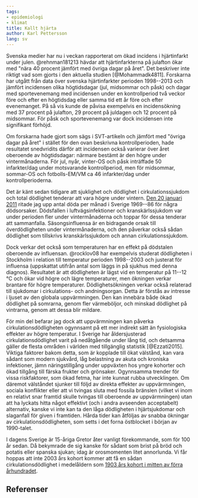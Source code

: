 ```yaml
---
tags:
- epidemiologi
- klimat
title: Kallt hjärta
author: Karl Pettersson
lang: sv
---
```


Svenska medier har nu i veckan rapporterat om ökad incidens i hjärtinfarkt
under julen. @rehnman181213 hävdar att hjärtinfarkterna på julafton ökar med
"nära 40 procent jämfört med övriga dagar på året". Det beskriver inte riktigt
vad som gjorts i den aktuella studien [@Mohammadk4811]. Forskarna har utgått
från data över svenska hjärtinfarkter perioden 1998--2013 och jämfört
incidensen olika högtidsdagar (jul, midsommar och påsk) och dagar med
sportevenemang med incidensen under en kontrollperiod två veckor före och efter
en högtidsdag eller samma tid ett år före och efter evenemanget. På så vis
kunde de påvisa exempelvis en incidensökning med 37 procent på julafton, 29
procent på juldagen och 12 procent på midsommar. För påsk och sportevenemang
var dock incidensen inte signifikant förhöjd.

Om forskarna hade gjort som sägs i SVT-artikeln och jämfört med "övriga dagar
på året" i stället för den ovan beskrivna kontrollperioden, hade resultatet
snedvridits därför att incidensen också varierar över året oberoende av
högtidsdagar: närmare bestämt är den högre under vintermånaderna. För jul,
nyår, vinter-OS och påsk inträffade 50 infarkter/dag under motsvarande
kontrollperiod, men för midsommar, sommar-OS och fotbolls-EM/VM ca 46
infarkter/dag under kontrollperioderna.

Det är känt sedan tidigare att sjuklighet och dödlighet i cirkulationssjukdom
och total dödlighet tenderar att vara högre under vintern. [Den 20 januari
2011](https://diversepedanteri.blogspot.com/2011/01/treklover.html) ritade jag
upp antal döda per månad i Sverige 1969--86 för några dödsorsaker. Dödsfallen i
luftvägsinfektioner och kranskärlssjukdom var under perioden fler under
vintermånaderna och toppar för dessa tenderar att sammanfalla. Säsongsinfluensa
är en bidragande orsak till överdödligheten under vintermånaderna, och den
påverkar också sådan dödlighet som tillskrivs kranskärlssjukdom och annan
cirkulationssjukdom.

Dock verkar det också som temperaturen har en effekt på dödstalen oberoende av
influensan. @rocklov08 har exempelvis studerat dödligheten i Stockholm i
relation till temperatur perioden 1998--2003 och justerat för influensa
(uppskattat utifrån antal som läggs in på sjukhus med denna diagnos).
Resultatet är att dödligheten är lägst vid en temperatur på 11--12 °C och ökar
vid högre och lägre temperaturer, men ökningen verkar brantare för högre
temperaturer. Dödlighetsökningen verkar också relaterad till sjukdomar i
cirkulations- och andningsorgan. Detta är förstås av intresse i ljuset av den
globala uppvärmningen. Den kan innebära både ökad dödlighet på somrarna, genom
fler värmeböljor, och minskad dödlighet på vintrarna, genom att dessa blir
mildare.

För min del befarar jag dock att uppvärmningen kan påverka
cirkulationsdödligheten ogynnsamt på ett mer indirekt sätt än fysiologiska
effekter av högre temperatur. I Sverige har åldersjusterad
cirkulationsdödlighet varit på nedåtgående under lång tid, och detsamma gäller
de flesta områden i världen med tillgänglig statistik [@Ezzati2015]. Viktiga
faktorer bakom detta, som är kopplade till ökat välstånd, kan vara sådant som
modern sjukvård, låg belastning av akuta och kroniska infektioner, jämn
näringstillgång under uppväxten hos yngre kohorter och ökad tillgång till
färska frukter och grönsaker. Ogynnsamma trender för vissa riskfaktorer, som
ökad fetma, har inte kunnat rubba utvecklingen. Om däremot välståndet sjunker
till följd av direkta effekter av uppvärmningen, sociala konflikter eller att
vi tvingas sluta med fossila bränslen (vilket vi inom en relativt snar framtid
skulle tvingas till oberoende av uppvärmningen) utan att ha lyckats hitta något
effektivt (och i andra avseenden acceptabelt) alternativ, kanske vi inte kan ta
den låga dödligheten i hjärtsjukdomar och slaganfall för given i framtiden.
Hårda tider kan åtföljas av snabba ökningar av cirkulationsdödligheten, som
setts i det forna östblocket i början av 1990-talet.

I dagens Sverige är 15-åriga Gretor åter vanligt förekommande, som för 100 år
sedan. Då bekymrade de sig kanske för sådant som brist på bröd och potatis
eller spanska sjukan; idag är orosmomenten litet annorlunda. Vi får hoppas att
inte 2003 års kohort kommer att få en sådan cirkulationsdödlighet i
medelåldern som [1903 års kohort i mitten av förra århundradet](https://mortchart.klpn.se/charts/circpop4290s15e18meantrue.html).

## Referenser
